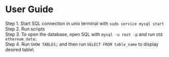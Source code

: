 # User Guide
Step 1. Start SQL connection in unix terminal with `sudo service mysql start`\
Step 2. Run scripts\
Step 3. To open the database, open SQL with `mysql -u root -p` and run `USE ethereum_data;`\
Step 4. Run `SHOW TABLES;` and then run `SELECT FROM table_name` to display desired table\
